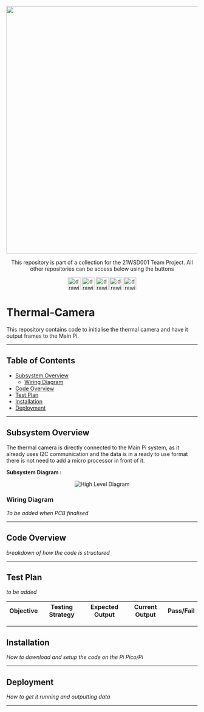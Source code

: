 <p align="center">
	<a href="https://github.com/lboroWMEME-TeamProject/CCC-ProjectDocs"><img src="https://i.imgur.com/VwT4NrJ.png" width=650></a>
	<p align="center"> This repository is part of  a collection for the 21WSD001 Team Project. 
	All other repositories can be access below using the buttons</p>
</p>

<p align="center">
	<a href="https://github.com/lboroWMEME-TeamProject/CCC-ProjectDocs"><img src="https://i.imgur.com/rBaZyub.png" alt="drawing" height = 33/></a> 
	<a href="https://github.com/lboroWMEME-TeamProject/Dashboard"><img src="https://i.imgur.com/fz7rgd9.png" alt="drawing" height = 33/></a> 
	<a href="https://github.com/lboroWMEME-TeamProject/Cloud-Server"><img src="https://i.imgur.com/bsimXcV.png" alt="drawing" height = 33/></a> 
	<a href="https://github.com/lboroWMEME-TeamProject/Drone-Firmware"><img src="https://i.imgur.com/yKFokIL.png" alt="drawing" height = 33/></a> 
	<a href="https://github.com/lboroWMEME-TeamProject/Simulated-Drone"><img src="https://i.imgur.com/WMOZbrf.png" alt="drawing" height = 33/></a>
</p>

# Thermal-Camera

This repository contains code to initialise the thermal camera and have it output frames to the Main Pi.

------------

## Table of Contents

- [Subsystem Overview](#Subsystem-Overview)
    - [Wiring Diagram](Wiring-Diagram)
- [Code Overview](#Code-Overview)
- [Test Plan](#Test-Plan)
- [Installation](#Installation)
- [Deployment](#Deployment)

------------

## Subsystem Overview

The thermal camera is directly connected to the Main Pi system, as it already uses I2C communication and the data is in a ready to use format there is not need to add a micro processor in front of it.     

**Subsystem Diagram :**

<p align="center">
	<img src="https://i.imgur.com/azpRjR6.jpg" alt="High Level Diagram"/>
</p>



### Wiring Diagram
*To be added when PCB finalised*

------------

## Code Overview

*breakdown of how the code is structured*

------------

## Test Plan

*to be added*

<div align="center">

|Objective|Testing Strategy|Expected Output|Current Output|Pass/Fail|
|--|--|--|--|:--:|

</div>

------------

## Installation

*How to download and setup the code on the Pi Pico/Pi*

------------

## Deployment

*How to get it running and outputting data*

------------
